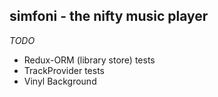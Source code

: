 ## simfoni - the nifty music player

_TODO_
- Redux-ORM (library store) tests
- TrackProvider tests
- Vinyl Background
